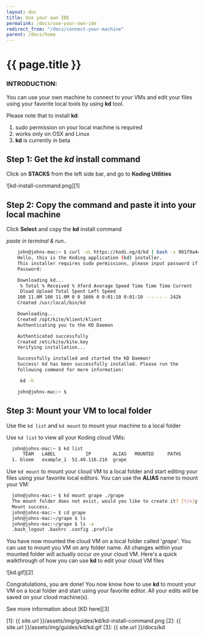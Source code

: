 ```yaml
---
layout: doc
title: Use your own IDE
permalink: /docs/use-your-own-ide
redirect_from: "/docs/connect-your-machine"
parent: /docs/home
---
```


# {{ page.title }}

### INTRODUCTION:

You can use your own machine to connect to your VMs and edit your files using your favorite local tools by using **kd** tool.

Please note that to install **kd**:

1. sudo permission on your local machine is required
2. works only on OSX and Linux
3. **kd** is currently in beta

## Step 1: Get the _**kd**_ install command

Click on **STACKS** from the left side bar, and go to **Koding Utilities**

![kd-install-command.png][1]

## Step 2: Copy the command and paste it into your local machine

Click **Select** and copy the **kd** install command

_paste in terminal &amp; run.._

```bash
    john@johns-mac:~ $ curl -sL https://kodi.ng/d/kd | bash -s 901f9a44
    Hello, this is the Koding application (kd) installer.
    This installer requires sudo permissions, please input password if prompted...
    Password:

    Downloading kd...
     % Total % Received % Xferd Average Speed Time Time Time Current
     Dload Upload Total Spent Left Speed
    100 11.0M 100 11.0M 0 0 160k 0 0:01:10 0:01:10 --:--:-- 242k
    Created /usr/local/bin/kd

    Downloading...
    Created /opt/kite/klient/klient
    Authenticating you to the KD Daemon

    Authenticated successfully
    Created /etc/kite/kite.key
    Verifying installation...

    Successfully installed and started the KD Daemon!
    Success! kd has been successfully installed. Please run the
    following command for more information:

     kd -h

    john@johns-mac:~ $
```

## Step 3: Mount your VM to local folder

Use the `kd list` and `kd mount` to mount your machine to a local folder

Use `kd list` to view all your Koding cloud VMs:

```bash
  john@johns-mac:~ $ kd list
      TEAM   LABEL           IP        ALIAS   MOUNTED     PATHS
  1. bloom   example_1  52.49.116.216  grape
```

Use `kd mount` to mount your cloud VM to a local folder and start editing your files using your favorite local editors. You can use the **ALIAS** name to mount your VM:

```bash
  john@johns-mac:~ $ kd mount grape ./grape
  The mount folder does not exist, would you like to create it? [Y/n]y
  Mount success.
  john@johns-mac:~ $ cd grape
  john@johns-mac:~/grape $ ls
  john@johns-mac:~/grape $ ls -a
  .bash_logout .bashrc .config .profile
```

You have now mounted the cloud VM on a local folder called '_grape_'. You can use to mount you VM on any folder name. All changes within your mounted folder will actually occur on your cloud VM. Here's a quick walkthrough of how you can use **kd** to edit your cloud VM files

![kd.gif][2]

Congratulations, you are done! You now know how to use **kd** to mount your VM on a local folder and start using your favorite editor. All your edits will be saved on your cloud machine(s).

See more information about [KD here][3]

[1]: {{ site.url }}/assets/img/guides/kd/kd-install-command.png
[2]: {{ site.url }}/assets/img/guides/kd/kd.gif
[3]: {{ site.url }}/docs/kd
